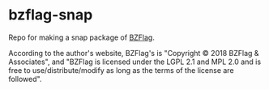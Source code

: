 # bzflag-snap

Repo for making a snap package of [BZFlag](https://www.bzflag.org/).

According to the author's website, BZFlag's is "Copyright © 2018 BZFlag & Associates", and "BZFlag is licensed under the LGPL 2.1 and MPL 2.0 and is free to use/distribute/modify as long as the terms of the license are followed".